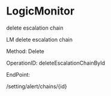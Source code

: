 #     LogicMonitor


delete escalation chain

LM delete escalation chain

Method: Delete

OperationID: deleteEscalationChainById

EndPoint:

/setting/alert/chains/{id}
